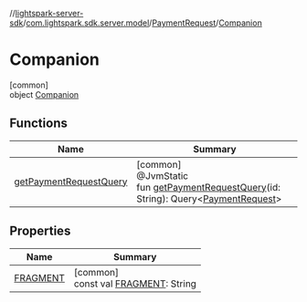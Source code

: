 //[lightspark-server-sdk](../../../../index.md)/[com.lightspark.sdk.server.model](../../index.md)/[PaymentRequest](../index.md)/[Companion](index.md)

# Companion

[common]\
object [Companion](index.md)

## Functions

| Name | Summary |
|---|---|
| [getPaymentRequestQuery](get-payment-request-query.md) | [common]<br>@JvmStatic<br>fun [getPaymentRequestQuery](get-payment-request-query.md)(id: String): Query&lt;[PaymentRequest](../index.md)&gt; |

## Properties

| Name | Summary |
|---|---|
| [FRAGMENT](-f-r-a-g-m-e-n-t.md) | [common]<br>const val [FRAGMENT](-f-r-a-g-m-e-n-t.md): String |
